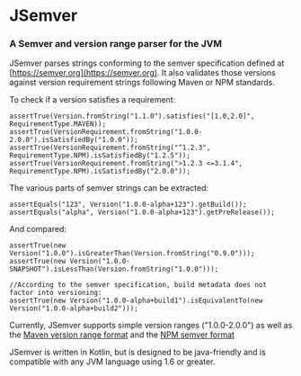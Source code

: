# JSemver
### A Semver and version range parser for the JVM

JSemver parses strings conforming to the semver specification defined at [https://semver.org](https://semver.org).
It also validates those versions against version requirement strings following Maven or NPM standards.

To check if a version satisfies a requirement:
```
assertTrue(Version.fromString("1.1.0").satisfies("[1.0,2.0]", RequirementType.MAVEN));
assertTrue(VersionRequirement.fromString("1.0.0-2.0.0").isSatisfiedBy("1.0.0"));
assertTrue(VersionRequirement.fromString("^1.2.3", RequirementType.NPM).isSatisfiedBy("1.2.5"));
assertTrue(VersionRequirement.fromString(">1.2.3 <=3.1.4", RequirementType.NPM).isSatisfiedBy("2.0.0"));
```

The various parts of semver strings can be extracted:
```
assertEquals("123", Version("1.0.0-alpha+123").getBuild());
assertEquals("alpha", Version("1.0.0-alpha+123").getPreRelease());
```

And compared:
```
assertTrue(new Version("1.0.0").isGreaterThan(Version.fromString("0.9.0")));
assertTrue(new Version("1.0.0-SNAPSHOT").isLessThan(Version.fromString("1.0.0")));

//According to the semver specification, build metadata does not factor into versioning:
assertTrue(new Version("1.0.0-alpha+build1").isEquivalentTo(new Version("1.0.0-alpha+build2")));

```
Currently, JSemver supports simple version ranges ("1.0.0-2.0.0") as well as the 
[Maven version range format](https://maven.apache.org/enforcer/enforcer-rules/versionRanges.html) and
the [NPM semver format](https://www.npmjs.com/package/semver)

JSemver is written in Kotlin, but is designed to be java-friendly and is compatible with any JVM language
using 1.6 or greater.
